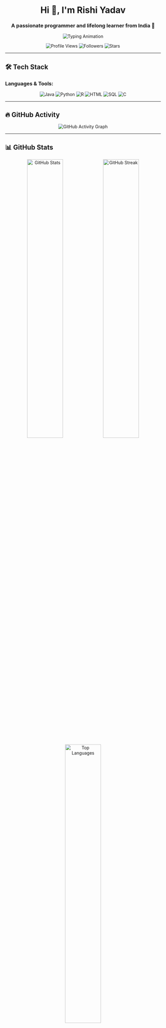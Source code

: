 <h1 align="center">Hi 👋, I'm Rishi Yadav</h1>
<h3 align="center">A passionate programmer and lifelong learner from India 🚀</h3>

<p align="center">
  <img src="https://readme-typing-svg.demolab.com?font=Fira+Code&weight=700&pause=1000&color=F7A328&width=435&lines=Welcome+to+my+GitHub!;I'm+into+AI%2C+Data+Science%2C+and+Development;Always+Learning+and+Improving;Let%27s+build+something+amazing+together!" alt="Typing Animation" />
</p>

<p align="center">
  <img src="https://komarev.com/ghpvc/?username=techy-Rishi&style=for-the-badge" alt="Profile Views"/>
  <img src="https://img.shields.io/github/followers/techy-Rishi?style=for-the-badge" alt="Followers"/>
  <img src="https://img.shields.io/github/stars/techy-Rishi?style=for-the-badge" alt="Stars"/>
</p>

---

## 🛠️ Tech Stack

### Languages & Tools:
<p align="center">
  <img src="https://img.shields.io/badge/Java-%23ED8B00.svg?style=for-the-badge&logo=java&logoColor=white" alt="Java"/>
  <img src="https://img.shields.io/badge/Python-3670A0?style=for-the-badge&logo=python&logoColor=ffdd54" alt="Python"/>
  <img src="https://img.shields.io/badge/R-276DC3?style=for-the-badge&logo=r&logoColor=white" alt="R"/>
  <img src="https://img.shields.io/badge/HTML5-E34F26?style=for-the-badge&logo=html5&logoColor=white" alt="HTML"/>
  <img src="https://img.shields.io/badge/SQL-003B57?style=for-the-badge&logo=postgresql&logoColor=white" alt="SQL"/>
  <img src="https://img.shields.io/badge/C-%2300599C.svg?style=for-the-badge&logo=c&logoColor=white" alt="C"/>
</p>

---

## 🔥 GitHub Activity

<p align="center">
  <img src="https://github-readme-activity-graph.cyclic.app/graph?username=techy-Rishi&bg_color=1F222E&color=F8D866&line=F8D866&point=FFFFFF&hide_border=true" alt="GitHub Activity Graph" />
</p>

---

## 📊 GitHub Stats

<p align="center">
  <img width="48%" src="https://github-readme-stats.vercel.app/api?username=techy-Rishi&show_icons=true&theme=radical&count_private=true" alt="GitHub Stats" />
  <img width="48%" src="https://github-readme-streak-stats.herokuapp.com/?user=techy-Rishi&theme=radical" alt="GitHub Streak" />
</p>

<p align="center">
  <img width="48%" src="https://github-readme-stats.vercel.app/api/top-langs/?username=techy-Rishi&layout=compact&langs_count=8&theme=radical" alt="Top Languages" />
</p>

---

## 🏆 GitHub Trophies

<p align="center">
  <img src="https://github-profile-trophy.vercel.app/?username=techy-Rishi&theme=radical&no-frame=true&row=1&column=6" alt="GitHub Trophies" />
</p>

---

## 🌐 Let's Connect

<p align="center">
  <a href="https://www.linkedin.com/in/rishi-yadav-3833952b6" target="_blank">
    <img src="https://img.shields.io/badge/LinkedIn-0A66C2?style=for-the-badge&logo=linkedin&logoColor=white" alt="LinkedIn"/>
  </a>
  <a href="https://instagram.com/techy.ishir" target="_blank">
    <img src="https://img.shields.io/badge/Instagram-E4405F?style=for-the-badge&logo=instagram&logoColor=white" alt="Instagram"/>
  </a>
  <a href="mailto:rahulrishiyadav1994@gmail.com">
    <img src="https://img.shields.io/badge/Gmail-D14836?style=for-the-badge&logo=gmail&logoColor=white" alt="Gmail"/>
  </a>
</p>

---

## 🎨 Random Dev Quote

<p align="center">
  <img src="https://quotes-github-readme.vercel.app/api?type=horizontal&theme=radical" alt="Dev Quote" />
</p>

---

## 📈 GitHub Profile Summary

<p align="center">
  <img src="https://github-profile-summary-cards.vercel.app/api/cards/profile-details?username=techy-Rishi&theme=radical" alt="GitHub Profile Summary" />
</p>

---

## 🚀 Fun Fact

<p align="center">
  <img src="https://readme-jokes.vercel.app/api?theme=radical" alt="Random Jokes" />
</p>
